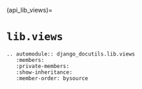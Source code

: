 (api_lib_views)=

# `lib.views`

```{eval-rst}
.. automodule:: django_docutils.lib.views
   :members:
   :private-members:
   :show-inheritance:
   :member-order: bysource
```
